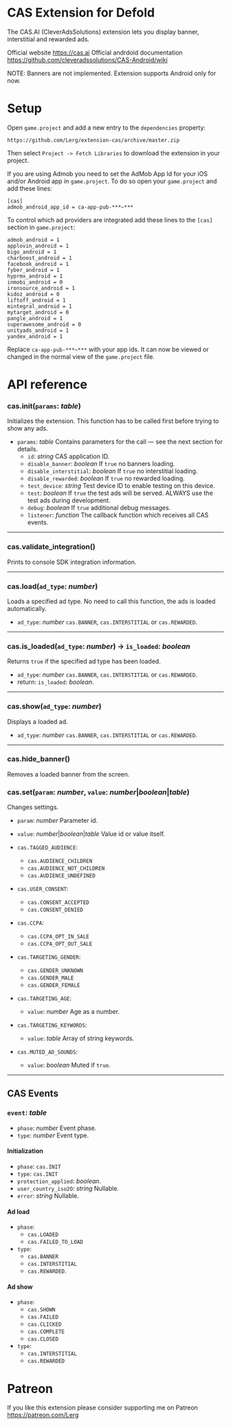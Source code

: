 # CAS Extension for Defold

The CAS.AI (CleverAdsSolutions) extension lets you display banner, interstitial and rewarded ads.

Official website https://cas.ai
Official andrdoid documentation https://github.com/cleveradssolutions/CAS-Android/wiki

NOTE: Banners are not implemented. Extension supports Android only for now.

# Setup

Open `game.project` and add a new entry to the `dependencies` property:

```
https://github.com/Lerg/extension-cas/archive/master.zip
```

Then select `Project -> Fetch Libraries` to download the extension in your project.

If you are using Admob you need to set the AdMob App Id for your iOS and/or Android app in `game.project`. To do so open your `game.project` and add these lines:
```
[cas]
admob_android_app_id = ca-app-pub-***~***
```

To control which ad providers are integrated add these lines to the `[cas]` section in `game.project`:
```
admob_android = 1
applovin_android = 1
bigo_android = 1
charboost_android = 1
facebook_android = 1
fyber_android = 1
hyprmx_android = 1
inmobi_android = 0
ironsource_android = 1
kidoz_android = 0
liftoff_android = 1
mintegral_android = 1
mytarget_android = 0
pangle_android = 1
superawesome_android = 0
unityads_android = 1
yandex_android = 1
```

Replace `ca-app-pub-***~***` with your app ids. It can now be viewed or changed in the normal view of the `game.project` file.

# API reference

### cas.init(`params`: _table_)

Initializes the extension. This function has to be called first before trying to show any ads.

- `params`: _table_ Contains parameters for the call &mdash; see the next section for details.
	- `id`: _string_ CAS application ID.
	- `disable_banner`: _boolean_ If `true` no banners loading.
	- `disable_interstitial`: _boolean_ If `true` no interstitial loading.
	- `disable_rewarded`: _boolean_ If `true` no rewarded loading.
	- `test_device`: _string_ Test device ID to enable testing on this device.
	- `test`: _boolean_ If `true` the test ads will be served. ALWAYS use the test ads during development.
	- `debug`: _boolean_ If `true` additional debug messages.
	- `listener`: _function_ The callback function which receives all CAS events.

---
### cas.validate_integration()
Prints to console SDK integration information.

---
### cas.load(`ad_type`: _number_)

Loads a specified ad type. No need to call this function, the ads is loaded automatically.

- `ad_type`: _number_ `cas.BANNER`, `cas.INTERSTITIAL` or `cas.REWARDED`.

---
### cas.is_loaded(`ad_type`: _number_) -> `is_loaded`: _boolean_

Returns `true` if the specified ad type has been loaded.

- `ad_type`: _number_ `cas.BANNER`, `cas.INTERSTITIAL` or `cas.REWARDED`.
- return: `is_loaded`: _boolean_.

---
### cas.show(`ad_type`: _number_)

Displays a loaded ad.

- `ad_type`: _number_ `cas.BANNER`, `cas.INTERSTITIAL` or `cas.REWARDED`.

---

### cas.hide_banner()

Removes a loaded banner from the screen.

### cas.set(`param`: _number_, `value`: _number_|_boolean_|_table_)

Changes settings.

- `param`: _number_ Parameter id.
- `value`: _number_|_boolean_|_table_ Value id or value itself.

- `cas.TAGGED_AUDIENCE`:
	- `cas.AUDIENCE_CHILDREN`
	- `cas.AUDIENCE_NOT_CHILDREN`
	- `cas.AUDIENCE_UNDEFINED`
- `cas.USER_CONSENT`:
	- `cas.CONSENT_ACCEPTED`
	- `cas.CONSENT_DENIED`
- `cas.CCPA`:
	- `cas.CCPA_OPT_IN_SALE`
	- `cas.CCPA_OPT_OUT_SALE`
- `cas.TARGETING_GENDER`:
	- `cas.GENDER_UNKNOWN`
	- `cas.GENDER_MALE`
	- `cas.GENDER_FEMALE`
- `cas.TARGETING_AGE`:
	- `value`: _number_ Age as a number.
- `cas.TARGETING_KEYWORDS`:
	- `value`: _table_ Array of string keywords.
- `cas.MUTED_AD_SOUNDS`:
	- `value`: _boolean_ Muted if `true`.

---

## CAS Events

### `event`: _table_

- `phase`: _number_ Event phase.
- `type`: _number_ Event type.

#### Initialization
- `phase`: `cas.INIT`
- `type`: `cas.INIT`
- `protection_applied`: _boolean_.
- `user_country_iso2O`: _string_ Nullable.
- `error`: _string_ Nullable.

#### Ad load
- `phase`:
	- `cas.LOADED`
	- `cas.FAILED_TO_LOAD`
- `type`:
	- `cas.BANNER`
	- `cas.INTERSTITIAL`
	- `cas.REWARDED`.

#### Ad show
- `phase`:
	- `cas.SHOWN`
	- `cas.FAILED`
	- `cas.CLICKED`
	- `cas.COMPLETE`
	- `cas.CLOSED`
- `type`:
	- `cas.INTERSTITIAL`
	- `cas.REWARDED`

# Patreon

If you like this extension please consider supporting me on Patreon https://patreon.com/Lerg
